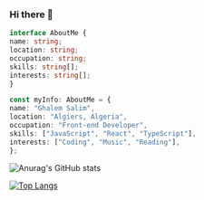  ### Hi there 👋
   ```typescript
  interface AboutMe {
   name: string;
   location: string;
   occupation: string;
   skills: string[];
   interests: string[];
  }

  const myInfo: AboutMe = {
  name: "Ghalem Salim",
  location: "Algiers, Algeria",
  occupation: "Front-end Developer",
  skills: ["JavaScript", "React", "TypeScript"],
  interests: ["Coding", "Music", "Reading"],
};
   ```

![Anurag's GitHub stats](https://github-readme-stats.vercel.app/api?username=saliiimm&show_icons=true&theme=tokyonight&show=reviews,discussions_started,discussions_answered,prs_merged,prs_merged_percentage)

[![Top Langs](https://github-readme-stats.vercel.app/api/top-langs/?username=saliiimm&theme=tokyonight)](https://github.com/anuraghazra/github-readme-stats)

